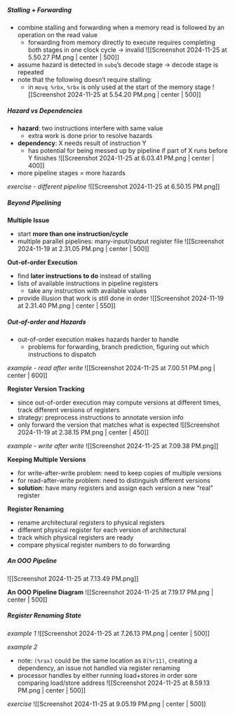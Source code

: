 ##### Stalling + Forwarding
- combine stalling and forwarding when a memory read is followed by an operation on the read value
	- forwarding from memory directly to execute requires completing both stages in one clock cycle → invalid
![[Screenshot 2024-11-25 at 5.50.27 PM.png | center | 500]]
- assume hazard is detected in `subq`’s decode stage → decode stage is repeated
- note that the following doesn’t require stalling:
	- in `movq %rbx`, `%rbx` is only used at the start of the memory stage
![[Screenshot 2024-11-25 at 5.54.20 PM.png | center | 500]]
##### Hazard vs Dependencies
- **hazard**: two instructions interfere with same value
	- extra work is done prior to resolve hazards
- **dependency**: X needs result of instruction Y
	- has potential for being messed up by pipeline if part of X runs before Y finishes
![[Screenshot 2024-11-25 at 6.03.41 PM.png | center | 400]]
- more pipeline stages = more hazards

*exercise - different pipeline*
![[Screenshot 2024-11-25 at 6.50.15 PM.png]]
##### Beyond Pipelining
**Multiple Issue**
- start **more than one instruction/cycle**
- multiple parallel pipelines: many-input/output register file
![[Screenshot 2024-11-19 at 2.31.05 PM.png | center | 500]]

**Out-of-order Execution**
- find **later instructions to do** instead of stalling
- lists of available instructions in pipeline registers
	- take any instruction with available values
- provide illusion that work is still done in order
![[Screenshot 2024-11-19 at 2.31.40 PM.png | center | 550]]
##### Out-of-order and Hazards
- out-of-order execution makes hazards harder to handle
	- problems for forwarding, branch prediction, figuring out which instructions to dispatch

*example - read after write*
![[Screenshot 2024-11-25 at 7.00.51 PM.png | center | 600]]

**Register Version Tracking**
- since out-of-order execution may compute versions at different times, track different versions of registers
- strategy: preprocess instructions to annotate version info
- only forward the version that matches what is expected
![[Screenshot 2024-11-19 at 2.38.15 PM.png | center | 450]]

*example - write after write*
![[Screenshot 2024-11-25 at 7.09.38 PM.png]]

**Keeping Multiple Versions**
- for write-after-write problem: need to keep copies of multiple versions
- for read-after-write problem: need to distinguish different versions
- **solution**: have many registers and assign each version a new “real” register

**Register Renaming**
- rename architectural registers to physical registers
- different physical register for each version of architectural
- track which physical registers are ready
- compare physical register numbers to do forwarding
##### An OOO Pipeline
![[Screenshot 2024-11-25 at 7.13.49 PM.png]]

**An OOO Pipeline Diagram**
![[Screenshot 2024-11-25 at 7.19.17 PM.png | center | 500]]
##### Register Renaming State
*example 1*
![[Screenshot 2024-11-25 at 7.26.13 PM.png | center | 500]]

*example 2*
- note: `(%rax)` could be the same location as `8(%r11)`, creating a dependency, an issue not handled via register renaming
- processor handles by either running load+stores in order sore comparing load/store address
![[Screenshot 2024-11-25 at 8.59.13 PM.png | center | 500]]

*exercise*
![[Screenshot 2024-11-25 at 9.05.19 PM.png | center | 500]]